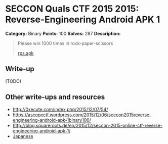 # SECCON Quals CTF 2015 2015: Reverse-Engineering Android APK 1

**Category:** Binary
**Points:** 100
**Solves:** 287
**Description:**

> Please win 1000 times in rock-paper-scissors
> 
> [rps.apk](./rps.apk)


## Write-up

(TODO)

## Other write-ups and resources

* <http://0xecute.com/index.php/2015/12/07/54/>
* <https://ascopectf.wordpress.com/2015/12/06/seccon2015reverse-engineering-android-apk-1binary100/>
* <http://blog.squareroots.de/en/2015/12/seccon-2015-online-ctf-reverse-engineering-android-apk-1/>
* [Japanese](http://akashisn.azurewebsites.net/2015/12/06/seccon-2015-online-ctf-write-up/)

